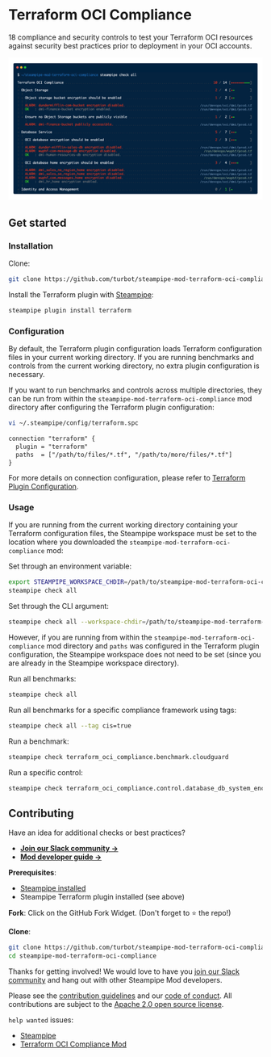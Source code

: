 # Terraform OCI Compliance

18 compliance and security controls to test your Terraform OCI resources against security best practices prior to deployment in your OCI accounts.

![image](https://raw.githubusercontent.com/turbot/steampipe-mod-terraform-oci-compliance/main/docs/terraform_oci_compliance_console_output.png)

## Get started

### Installation

Clone:

```sh
git clone https://github.com/turbot/steampipe-mod-terraform-oci-compliance.git
```

Install the Terraform plugin with [Steampipe](https://steampipe.io):

```sh
steampipe plugin install terraform
```

### Configuration

By default, the Terraform plugin configuration loads Terraform configuration
files in your current working directory. If you are running benchmarks and
controls from the current working directory, no extra plugin configuration is
necessary.

If you want to run benchmarks and controls across multiple directories, they
can be run from within the `steampipe-mod-terraform-oci-compliance` mod
directory after configuring the Terraform plugin configuration:

```sh
vi ~/.steampipe/config/terraform.spc
```

```hcl
connection "terraform" {
  plugin = "terraform"
  paths  = ["/path/to/files/*.tf", "/path/to/more/files/*.tf"]
}
```

For more details on connection configuration, please refer to [Terraform Plugin Configuration](https://hub.steampipe.io/plugins/turbot/terraform#configuration).

### Usage

If you are running from the current working directory containing your Terraform
configuration files, the Steampipe workspace must be set to the location where
you downloaded the `steampipe-mod-terraform-oci-compliance` mod:

Set through an environment variable:

```sh
export STEAMPIPE_WORKSPACE_CHDIR=/path/to/steampipe-mod-terraform-oci-compliance
steampipe check all
```

Set through the CLI argument:

```sh
steampipe check all --workspace-chdir=/path/to/steampipe-mod-terraform-oci-compliance
```

However, if you are running from within the
`steampipe-mod-terraform-oci-compliance` mod directory and `paths` was
configured in the Terraform plugin configuration, the Steampipe workspace does
not need to be set (since you are already in the Steampipe workspace
directory).

Run all benchmarks:

```sh
steampipe check all
```

Run all benchmarks for a specific compliance framework using tags:

```sh
steampipe check all --tag cis=true
```

Run a benchmark:

```sh
steampipe check terraform_oci_compliance.benchmark.cloudguard
```

Run a specific control:

```sh
steampipe check terraform_oci_compliance.control.database_db_system_encryption_enabled
```

## Contributing

Have an idea for additional checks or best practices?
- **[Join our Slack community →](https://steampipe.io/community/join)**
- **[Mod developer guide →](https://steampipe.io/docs/using-steampipe/writing-controls)**

**Prerequisites**:
- [Steampipe installed](https://steampipe.io/downloads)
- Steampipe Terraform plugin installed (see above)

**Fork**:
Click on the GitHub Fork Widget. (Don't forget to :star: the repo!)

**Clone**:

```sh
git clone https://github.com/turbot/steampipe-mod-terraform-oci-compliance.git
cd steampipe-mod-terraform-oci-compliance
```

Thanks for getting involved! We would love to have you [join our Slack community](https://steampipe.io/community/join) and hang out with other Steampipe Mod developers.

Please see the [contribution guidelines](https://github.com/turbot/steampipe/blob/main/CONTRIBUTING.md) and our [code of conduct](https://github.com/turbot/steampipe/blob/main/CODE_OF_CONDUCT.md). All contributions are subject to the [Apache 2.0 open source license](https://github.com/turbot/steampipe-mod-terraform-oci-compliance/blob/main/LICENSE).

`help wanted` issues:
- [Steampipe](https://github.com/turbot/steampipe/labels/help%20wanted)
- [Terraform OCI Compliance Mod](https://github.com/turbot/steampipe-mod-terraform-oci-compliance/labels/help%20wanted)
